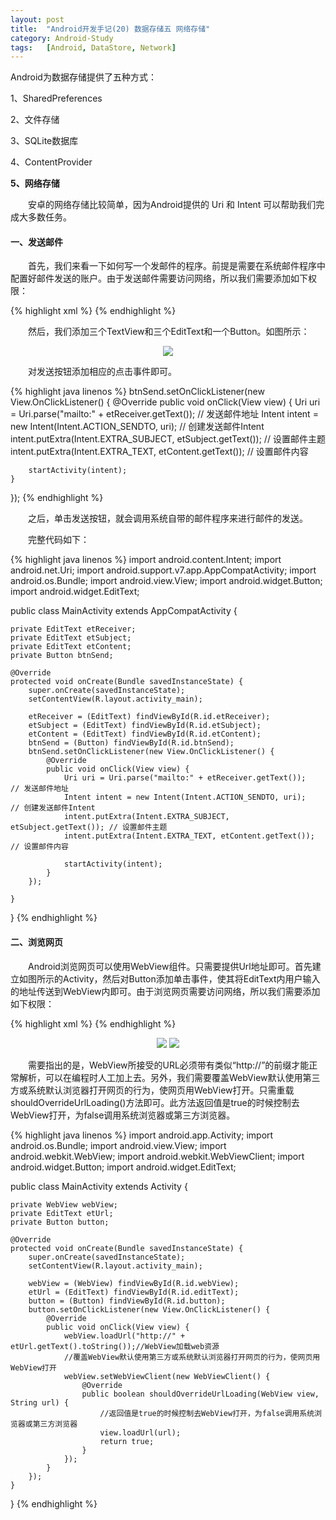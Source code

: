 ```yaml
---
layout: post
title:  "Android开发手记(20) 数据存储五 网络存储"
category: Android-Study
tags:   [Android, DataStore, Network]
---
```


Android为数据存储提供了五种方式：

1、SharedPreferences

2、文件存储

3、SQLite数据库

4、ContentProvider

**5、网络存储**

 

　　安卓的网络存储比较简单，因为Android提供的 Uri 和 Intent 可以帮助我们完成大多数任务。

#### **一、发送邮件**

　　首先，我们来看一下如何写一个发邮件的程序。前提是需要在系统邮件程序中配置好邮件发送的账户。由于发送邮件需要访问网络，所以我们需要添加如下权限：

{% highlight xml %}
<uses-permission android:name="android.permission.INTERNET"/>
{% endhighlight %}

　　然后，我们添加三个TextView和三个EditText和一个Button。如图所示：

<div style="text-align: center">
<img src="{{ site.url }}/images/posts/201604/2016042421.png"/> 
</div>

　　对发送按钮添加相应的点击事件即可。

{% highlight java linenos %}
btnSend.setOnClickListener(new View.OnClickListener() {
    @Override
    public void onClick(View view) {
        Uri uri = Uri.parse("mailto:" + etReceiver.getText());      // 发送邮件地址
        Intent intent = new Intent(Intent.ACTION_SENDTO, uri);      // 创建发送邮件Intent
        intent.putExtra(Intent.EXTRA_SUBJECT, etSubject.getText()); // 设置邮件主题
        intent.putExtra(Intent.EXTRA_TEXT, etContent.getText());    // 设置邮件内容
 
        startActivity(intent);
    }
});
{% endhighlight %}

　　之后，单击发送按钮，就会调用系统自带的邮件程序来进行邮件的发送。

　　完整代码如下：

{% highlight java linenos %}
import android.content.Intent;
import android.net.Uri;
import android.support.v7.app.AppCompatActivity;
import android.os.Bundle;
import android.view.View;
import android.widget.Button;
import android.widget.EditText;
 
 
public class MainActivity extends AppCompatActivity {
 
    private EditText etReceiver;
    private EditText etSubject;
    private EditText etContent;
    private Button btnSend;
 
    @Override
    protected void onCreate(Bundle savedInstanceState) {
        super.onCreate(savedInstanceState);
        setContentView(R.layout.activity_main);
 
        etReceiver = (EditText) findViewById(R.id.etReceiver);
        etSubject = (EditText) findViewById(R.id.etSubject);
        etContent = (EditText) findViewById(R.id.etContent);
        btnSend = (Button) findViewById(R.id.btnSend);
        btnSend.setOnClickListener(new View.OnClickListener() {
            @Override
            public void onClick(View view) {
                Uri uri = Uri.parse("mailto:" + etReceiver.getText());      // 发送邮件地址
                Intent intent = new Intent(Intent.ACTION_SENDTO, uri);      // 创建发送邮件Intent
                intent.putExtra(Intent.EXTRA_SUBJECT, etSubject.getText()); // 设置邮件主题
                intent.putExtra(Intent.EXTRA_TEXT, etContent.getText());    // 设置邮件内容
 
                startActivity(intent);
            }
        });
 
    }
 
}
{% endhighlight %}

#### **二、浏览网页**

　　Android浏览网页可以使用WebView组件。只需要提供Url地址即可。首先建立如图所示的Activity，然后对Button添加单击事件，使其将EditText内用户输入的地址传送到WebView内即可。由于浏览网页需要访问网络，所以我们需要添加如下权限：

{% highlight xml %}
<uses-permission android:name="android.permission.INTERNET"/>
{% endhighlight %}

<div style="text-align: center">
<img src="{{ site.url }}/images/posts/201604/2016042422.png"/> 
<img src="{{ site.url }}/images/posts/201604/2016042423.png"/> 
</div>

　　需要指出的是，WebView所接受的URL必须带有类似“http://”的前缀才能正常解析，可以在编程时人工加上去。另外，我们需要覆盖WebView默认使用第三方或系统默认浏览器打开网页的行为，使网页用WebView打开。只需重载shouldOverrideUrlLoading()方法即可。此方法返回值是true的时候控制去WebView打开，为false调用系统浏览器或第三方浏览器。

{% highlight java linenos %}
import android.app.Activity;
import android.os.Bundle;
import android.view.View;
import android.webkit.WebView;
import android.webkit.WebViewClient;
import android.widget.Button;
import android.widget.EditText;
 
public class MainActivity extends Activity {
 
    private WebView webView;
    private EditText etUrl;
    private Button button;
 
    @Override
    protected void onCreate(Bundle savedInstanceState) {
        super.onCreate(savedInstanceState);
        setContentView(R.layout.activity_main);
 
        webView = (WebView) findViewById(R.id.webView);
        etUrl = (EditText) findViewById(R.id.editText);
        button = (Button) findViewById(R.id.button);
        button.setOnClickListener(new View.OnClickListener() {
            @Override
            public void onClick(View view) {
                webView.loadUrl("http://" + etUrl.getText().toString());//WebView加载web资源
                //覆盖WebView默认使用第三方或系统默认浏览器打开网页的行为，使网页用WebView打开
                webView.setWebViewClient(new WebViewClient() {
                    @Override
                    public boolean shouldOverrideUrlLoading(WebView view, String url) {
                        //返回值是true的时候控制去WebView打开，为false调用系统浏览器或第三方浏览器
                        view.loadUrl(url);
                        return true;
                    }
                });
            }
        });
    }
 
}
{% endhighlight %}
